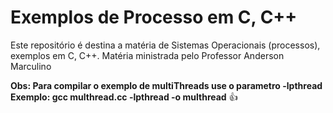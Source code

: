 # Exemplos de Processo em C, C++
Este repositório é destina a matéria de Sistemas Operacionais (processos), exemplos em C, C++.
Matéria ministrada pelo Professor Anderson Marculino 

**Obs: Para compilar o exemplo de multiThreads use o parametro  -lpthread </br>
Exemplo:  gcc multhread.cc -lpthread -o multhread** :+1:
